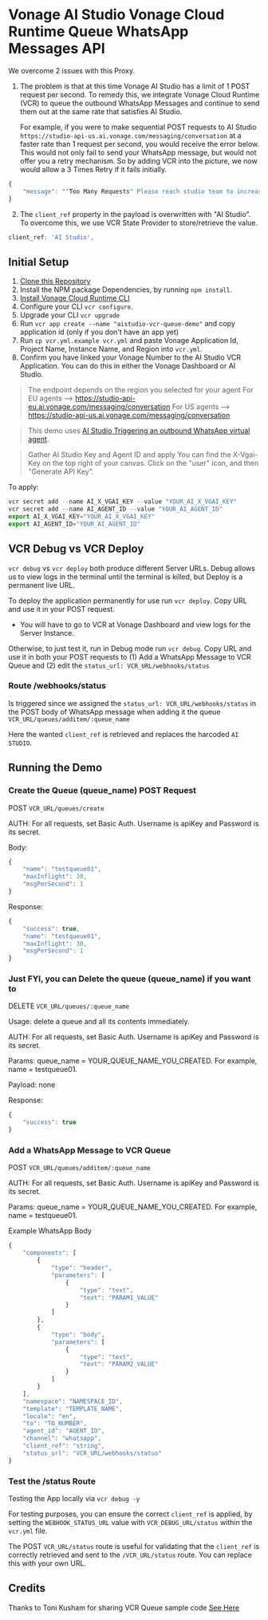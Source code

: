 # Vonage AI Studio Vonage Cloud Runtime Queue WhatsApp Messages API

We overcome 2 issues with this Proxy.

1. The problem is that at this time Vonage AI Studio has a limit of 1 POST request per second. To remedy this, we integrate Vonage Cloud Runtime (VCR) to queue the outbound WhatsApp Messages and continue to send them out at the same rate that satisfies AI Studio.

   For example, if you were to make sequential POST requests to AI Studio `https://studio-api-us.ai.vonage.com/messaging/conversation` at a faster rate than 1 request per second, you would receive the error below. This would not only fail to send your WhatsApp message, but would not offer you a retry mechanism. So by adding VCR into the picture, we now would allow a 3 Times Retry if it fails initially.

```js
{
    "message": ""Too Many Requests" Please reach studio team to increase rate limit at ai.support@vonage.com."
}
```

2. The `client_ref` property in the payload is overwritten with "AI Studio". To overcome this, we use VCR State Provider to store/retrieve the value.

```js
client_ref: 'AI Studio',
```

## Initial Setup

1. [Clone this Repository](https://github.com/nexmo-se/aistudio-vcr-messages-queue.git)
2. Install the NPM package Dependencies, by running `npm install`.
3. [Install Vonage Cloud Runtime CLI](https://developer.vonage.com/en/vonage-cloud-runtime/getting-started/working-locally?source=vonage-cloud-runtime)
4. Configure your CLI `vcr configure`.
5. Upgrade your CLI `vcr upgrade`
6. Run `vcr app create --name "aistudio-vcr-queue-demo"` and copy application id (only if you don't have an app yet)
7. Run `cp vcr.yml.example vcr.yml` and paste Vonage Application Id, Project Name, Instance Name, and Region into `vcr.yml`.
8. Confirm you have linked your Vonage Number to the AI Studio VCR Application. You can do this in either the Vonage Dashboard or AI Studio.

> The endpoint depends on the region you selected for your agent
> For EU agents --> https://studio-api-eu.ai.vonage.com/messaging/conversation
> For US agents --> https://studio-api-us.ai.vonage.com/messaging/conversation

> This demo uses [AI Studio Triggering an outbound WhatsApp virtual agent](https://studio.docs.ai.vonage.com/whatsapp/get-started/triggering-an-outbound-whatsapp-virtual-agent).

> Gather AI Studio Key and Agent ID and apply
> You can find the X-Vgai-Key on the top right of your canvas. Click on the "user" icon, and then "Generate API Key".

To apply:

```js
vcr secret add --name AI_X_VGAI_KEY --value "YOUR_AI_X_VGAI_KEY"
vcr secret add --name AI_AGENT_ID --value "YOUR_AI_AGENT_ID"
export AI_X_VGAI_KEY="YOUR_AI_X_VGAI_KEY"
export AI_AGENT_ID="YOUR_AI_AGENT_ID"
```

## VCR Debug vs VCR Deploy

`vcr debug` vs `vcr deploy` both produce different Server URLs. Debug allows us to view logs in the terminal until the terminal is killed, but Deploy is a permanent live URL.

To deploy the application permanently for use run `vcr deploy`. Copy URL and use it in your POST request.

- You will have to go to VCR at Vonage Dashboard and view logs for the Server Instance.

Otherwise, to just test it, run in Debug mode run `vcr debug`. Copy URL and use it in both your POST requests to (1) Add a WhatsApp Message to VCR Queue and (2) edit the `status_url: VCR_URL/webhooks/status`

### Route /webhooks/status

Is triggered since we assigned the `status_url: VCR_URL/webhooks/status` in the POST body of WhatsApp message when adding it the queue `VCR_URL/queues/additem/:queue_name`

Here the wanted `client_ref` is retrieved and replaces the harcoded `AI STUDIO`.

## Running the Demo

### Create the Queue (queue_name) POST Request

POST `VCR_URL/queues/create`

AUTH: For all requests, set Basic Auth. Username is apiKey and Password is its secret.

Body:

```js
{
    "name": "testqueue01",
    "maxInflight": 30,
    "msgPerSecond": 1
}
```

Response:

```js
{
    "success": true,
    "name": "testqueue01",
    "maxInflight": 30,
    "msgPerSecond": 1
}
```

### Just FYI, you can Delete the queue (queue_name) if you want to

DELETE `VCR_URL/queues/:queue_name`

Usage: delete a queue and all its contents immediately.

AUTH: For all requests, set Basic Auth. Username is apiKey and Password is its secret.

Params: queue_name = YOUR_QUEUE_NAME_YOU_CREATED. For example, name = testqueue01.

Payload: none

Response:

```js
{
    "success": true
}
```

### Add a WhatsApp Message to VCR Queue

POST `VCR_URL/queues/additem/:queue_name`

AUTH: For all requests, set Basic Auth. Username is apiKey and Password is its secret.

Params: queue_name = YOUR_QUEUE_NAME_YOU_CREATED. For example, name = testqueue01.

Example WhatsApp Body

```js
{
    "components": [
        {
            "type": "header",
            "parameters": [
                {
                    "type": "text",
                    "text": "PARAM1_VALUE"
                }
            ]
        },
        {
            "type": "body",
            "parameters": [
                {
                    "type": "text",
                    "text": "PARAM2_VALUE"
                }
            ]
        }
    ],
    "namespace": "NAMESPACE_ID",
    "template": "TEMPLATE_NAME",
    "locale": "en",
    "to": "TO_NUMBER",
    "agent_id": "AGENT_ID",
    "channel": "whatsapp",
    "client_ref": "string",
    "status_url": "VCR_URL/webhooks/status"
}
```

### Test the /status Route

Testing the App locally via `vcr debug -y`

For testing purposes, you can ensure the correct `client_ref` is applied, by setting the `WEBHOOK_STATUS_URL` value with `VCR_DEBUG_URL/status` within the `vcr.yml` file.

The POST `VCR_URL/status` route is useful for validating that the `client_ref` is correctly retrieved and sent to the `/VCR_URL/status` route. You can replace this with your own URL.

<!-- ### Forwarding Reply Text to Marketo

When a WhatsApp message with buttons is sent, the reply text can be forwarded to a specified URL to trigger a flow in Marketo.

The `/webhooks/status` route will handle this functionality. If a reply text is received, it will be forwarded along with the `to` key to the forward URL you specified in the `vcr.yml`.

Example payload forwarded:

```js
{
    "to": "TO_NUMBER",
    "replyText": "REPLY_TEXT"
}
``` -->

## Credits

Thanks to Toni Kusham for sharing VCR Queue sample code [See Here](https://github.com/klapperkopp/vcr-simple-queue-demo/tree/add-optional-filters-and-checks)
